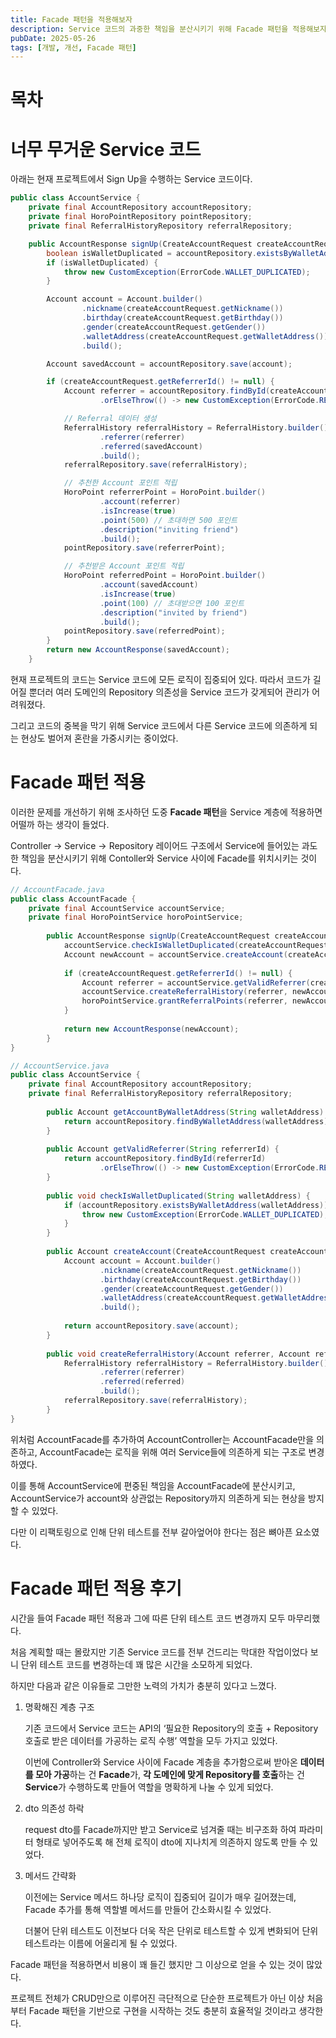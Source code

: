 ```yaml
---
title: Facade 패턴을 적용해보자
description: Service 코드의 과중한 책임을 분산시키기 위해 Facade 패턴을 적용해보자
pubDate: 2025-05-26
tags: [개발, 개선, Facade 패턴]
---
```


# 목차

# 너무 무거운 Service 코드

아래는 현재 프로젝트에서 Sign Up을 수행하는 Service 코드이다.

```java
public class AccountService {
    private final AccountRepository accountRepository;
    private final HoroPointRepository pointRepository;
    private final ReferralHistoryRepository referralRepository;

    public AccountResponse signUp(CreateAccountRequest createAccountRequest) {
        boolean isWalletDuplicated = accountRepository.existsByWalletAddress(createAccountRequest.getWalletAddress());
        if (isWalletDuplicated) {
            throw new CustomException(ErrorCode.WALLET_DUPLICATED);
        }

        Account account = Account.builder()
                .nickname(createAccountRequest.getNickname())
                .birthday(createAccountRequest.getBirthday())
                .gender(createAccountRequest.getGender())
                .walletAddress(createAccountRequest.getWalletAddress())
                .build();

        Account savedAccount = accountRepository.save(account);

        if (createAccountRequest.getReferrerId() != null) {
            Account referrer = accountRepository.findById(createAccountRequest.getReferrerId())
                    .orElseThrow(() -> new CustomException(ErrorCode.REFERRER_NOT_FOUND));

            // Referral 데이터 생성
            ReferralHistory referralHistory = ReferralHistory.builder()
                    .referrer(referrer)
                    .referred(savedAccount)
                    .build();
            referralRepository.save(referralHistory);

            // 추천한 Account 포인트 적립
            HoroPoint referrerPoint = HoroPoint.builder()
                    .account(referrer)
                    .isIncrease(true)
                    .point(500) // 초대하면 500 포인트
                    .description("inviting friend")
                    .build();
            pointRepository.save(referrerPoint);

            // 추천받은 Account 포인트 적립
            HoroPoint referredPoint = HoroPoint.builder()
                    .account(savedAccount)
                    .isIncrease(true)
                    .point(100) // 초대받으면 100 포인트
                    .description("invited by friend")
                    .build();
            pointRepository.save(referredPoint);
        }
        return new AccountResponse(savedAccount);
    }
```

현재 프로젝트의 코드는 Service 코드에 모든 로직이 집중되어 있다. 따라서 코드가 길어질 뿐더러 여러 도메인의 Repository 의존성을 Service 코드가 갖게되어 관리가 어려워졌다.

그리고 코드의 중복을 막기 위해 Service 코드에서 다른 Service 코드에 의존하게 되는 현상도 벌어져 혼란을 가중시키는 중이었다.

# Facade 패턴 적용

이러한 문제를 개선하기 위해 조사하던 도중 **Facade 패턴**을 Service 계층에 적용하면 어떨까 하는 생각이 들었다.

Controller → Service → Repository 레이어드 구조에서 Service에 들어있는 과도한 책임을 분산시키기 위해 Contoller와 Service 사이에 Facade를 위치시키는 것이다.

```java
// AccountFacade.java
public class AccountFacade {
    private final AccountService accountService;
    private final HoroPointService horoPointService;
    
		public AccountResponse signUp(CreateAccountRequest createAccountRequest) {
		    accountService.checkIsWalletDuplicated(createAccountRequest.getWalletAddress());
		    Account newAccount = accountService.createAccount(createAccountRequest);
		
		    if (createAccountRequest.getReferrerId() != null) {
		        Account referrer = accountService.getValidReferrer(createAccountRequest.getReferrerId());
		        accountService.createReferralHistory(referrer, newAccount);
		        horoPointService.grantReferralPoints(referrer, newAccount);
		    }
		
		    return new AccountResponse(newAccount);
		}
}

// AccountService.java
public class AccountService {
    private final AccountRepository accountRepository;
    private final ReferralHistoryRepository referralRepository;
    
		public Account getAccountByWalletAddress(String walletAddress) {
		    return accountRepository.findByWalletAddress(walletAddress).orElseThrow(() -> new CustomException(ErrorCode.ACCOUNT_NOT_FOUND));
		}
		
		public Account getValidReferrer(String referrerId) {
		    return accountRepository.findById(referrerId)
		            .orElseThrow(() -> new CustomException(ErrorCode.REFERRER_NOT_FOUND));
		}
		
		public void checkIsWalletDuplicated(String walletAddress) {
		    if (accountRepository.existsByWalletAddress(walletAddress)) {
		        throw new CustomException(ErrorCode.WALLET_DUPLICATED);
		    }
		}
		
		public Account createAccount(CreateAccountRequest createAccountRequest) {
		    Account account = Account.builder()
		            .nickname(createAccountRequest.getNickname())
		            .birthday(createAccountRequest.getBirthday())
		            .gender(createAccountRequest.getGender())
		            .walletAddress(createAccountRequest.getWalletAddress())
		            .build();
		
		    return accountRepository.save(account);
		}
		
		public void createReferralHistory(Account referrer, Account referred) {
		    ReferralHistory referralHistory = ReferralHistory.builder()
		            .referrer(referrer)
		            .referred(referred)
		            .build();
		    referralRepository.save(referralHistory);
		}
}
```

위처럼 AccountFacade를 추가하여 AccountController는 AccountFacade만을 의존하고, AccountFacade는 로직을 위해 여러 Service들에 의존하게 되는 구조로 변경하였다.

이를 통해 AccountService에 편중된 책임을 AccountFacade에 분산시키고, AccountService가 account와 상관없는 Repository까지 의존하게 되는 현상을 방지할 수 있었다.

다만 이 리팩토링으로 인해 단위 테스트를 전부 갈아엎어야 한다는 점은 뼈아픈 요소였다.

# Facade 패턴 적용 후기

시간을 들여 Facade 패턴 적용과 그에 따른 단위 테스트 코드 변경까지 모두 마무리했다.

처음 계획할 때는 몰랐지만 기존 Service 코드를 전부 건드리는 막대한 작업이었다 보니 단위 테스트 코드를 변경하는데 꽤 많은 시간을 소모하게 되었다.

하지만 다음과 같은 이유들로 그만한 노력의 가치가 충분히 있다고 느꼈다.

1. 명확해진 계층 구조
    
    기존 코드에서 Service 코드는 API의 ‘필요한 Repository의 호출 + Repository 호출로 받은 데이터를 가공하는 로직 수행’ 역할을 모두 가지고 있었다.
    
    이번에 Controller와 Service 사이에 Facade 계층을 추가함으로써 받아온 **데이터를 모아 가공**하는 건 **Facade**가, **각 도메인에 맞게 Repository를 호출**하는 건 **Service**가 수행하도록 만들어 역할을 명확하게 나눌 수 있게 되었다.
    
2. dto 의존성 하락
    
    request dto를 Facade까지만 받고 Service로 넘겨줄 때는 비구조화 하여 파라미터 형태로 넣어주도록 해 전체 로직이 dto에 지나치게 의존하지 않도록 만들 수 있었다.
    
3. 메서드 간략화
    
    이전에는 Service 메서드 하나당 로직이 집중되어 길이가 매우 길어졌는데, Facade 추가를 통해 역할별 메서드를 만들어 간소화시킬 수 있었다.
    
    더불어 단위 테스트도 이전보다 더욱 작은 단위로 테스트할 수 있게 변화되어 단위 테스트라는 이름에 어울리게 될 수 있었다.
    

Facade 패턴을 적용하면서 비용이 꽤 들긴 했지만 그 이상으로 얻을 수 있는 것이 많았다.

프로젝트 전체가 CRUD만으로 이루어진 극단적으로 단순한 프로젝트가 아닌 이상 처음부터 Facade 패턴을 기반으로 구현을 시작하는 것도 충분히 효율적일 것이라고 생각한다.